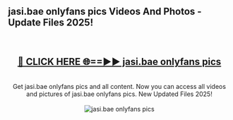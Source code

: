 <h2>jasi.bae onlyfans pics Videos And Photos - Update Files 2025!</h2>
<br>
<div align="center">
<h2><a href="https://linkcuts.com/hfmhzwbr" rel="nofollow">🔴 CLICK HERE 🌐==►► jasi.bae onlyfans pics</a></h2>
<br>
Get jasi.bae onlyfans pics and all content. Now you can access all videos and pictures of jasi.bae onlyfans pics. New Updated Files 2025!
<br>
<br>
<a href="https://linkcuts.com/hfmhzwbr" rel="nofollow" data-target="animated-image.originalLink"><img src="https://i.ibb.co.com/WyWwxjT/player-gif2.gif" alt="jasi.bae onlyfans pics" style="max-width: 100%; display: inline-block;" data-target="animated-image.originalImage"></a>
</div>
<br>